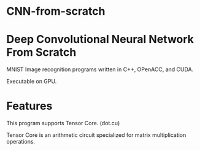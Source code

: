 # CNN-from-scratch


# Deep Convolutional Neural Network From Scratch

MNIST Image recognition programs written in C++, OPenACC, and CUDA.

Executable on GPU.
 
# Features

This program supports Tensor Core. (dot.cu)

Tensor Core is an arithmetic circuit specialized for matrix multiplication operations. 

